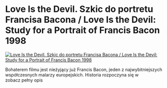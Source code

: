 Love Is the Devil. Szkic do portretu Francisa Bacona / Love Is the Devil: Study for a Portrait of Francis Bacon 1998 
=============
[![Love Is the Devil. Szkic do portretu Francisa Bacona / Love Is the Devil: Study for a Portrait of Francis Bacon 1998 ](http://vidos.pl/images/player.gif)](http://vidos.pl/love-is-the-devil-szkic-do-portretu-francisa-bacona-love-is-the-devil-study-for-a-portrait-of-francis-bacon-1998)

 Bohaterem filmu jest nieżyjący już Francis Bacon, jeden z najwybitniejszych współczesnych malarzy europejskich. Historia rozpoczyna się w zobacz pełny opis
